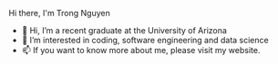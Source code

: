 Hi there, I'm Trong Nguyen

- 👋 Hi, I’m a recent graduate at the University of Arizona
- 👀 I’m interested in coding, software engineering and data science
- 📫 If you want to know more about me, please visit my website.

<!---
TrongNguyenzzz/TrongNguyenzzz is a ✨ special ✨ repository because its `README.md` (this file) appears on your GitHub profile.
You can click the Preview link to take a look at your changes.
--->
